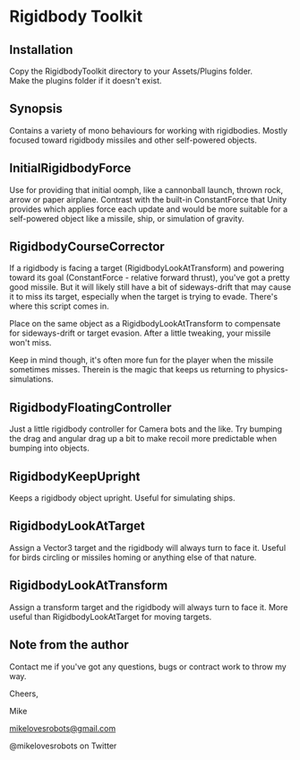 Rigidbody Toolkit
===============================

Installation
------------

Copy the RigidbodyToolkit directory to your Assets/Plugins folder.  
Make the plugins folder if it doesn't exist.

Synopsis
--------

Contains a variety of mono behaviours for working with rigidbodies.  Mostly
focused toward rigidbody missiles and other self-powered objects.

InitialRigidbodyForce
---------------------
Use for providing that initial oomph, like a cannonball launch, thrown rock, arrow or 
paper airplane.  Contrast with the built-in ConstantForce that Unity provides which 
applies force each update and would be more suitable for a self-powered object like a
missile, ship, or simulation of gravity.

RigidbodyCourseCorrector
------------------------
If a rigidbody is facing a target (RigidbodyLookAtTransform) and powering toward its goal 
(ConstantForce - relative forward thrust), you've got a pretty good missile.  But it 
will likely still have a bit of sideways-drift that may cause it to miss its target,
especially when the target is trying to evade.  There's where this script comes in.

Place on the same object as a RigidbodyLookAtTransform to compensate for sideways-drift
or target evasion.  After a little tweaking, your missile won't miss.
 
Keep in mind though, it's often more fun for the player when the missile sometimes misses.
Therein is the magic that keeps us returning to physics-simulations.

RigidbodyFloatingController
---------------------------
Just a little rigidbody controller for Camera bots and the like.  Try bumping the drag
and angular drag up a bit to make recoil more predictable when bumping into objects.

RigidbodyKeepUpright
--------------------
Keeps a rigidbody object upright.  Useful for simulating ships.

RigidbodyLookAtTarget
---------------------
Assign a Vector3 target and the rigidbody will always turn to face it.  Useful for
birds circling or missiles homing or anything else of that nature.

RigidbodyLookAtTransform
------------------------
Assign a transform target and the rigidbody will always turn to face it.  More useful
than RigidbodyLookAtTarget for moving targets.


Note from the author
--------------------

Contact me if you've got any questions, bugs or contract work to throw my way.

Cheers,

Mike

mikelovesrobots@gmail.com

@mikelovesrobots on Twitter
